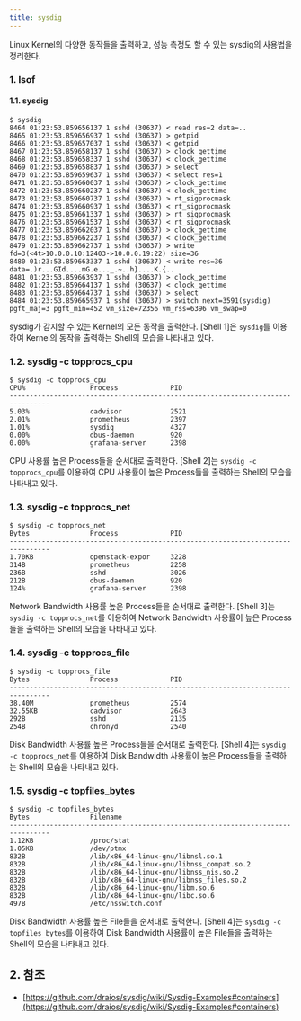 ```yaml
---
title: sysdig
---
```


Linux Kernel의 다양한 동작들을 출력하고, 성능 측정도 할 수 있는 sysdig의 사용법을 정리한다.

### 1. lsof

#### 1.1. sysdig

```shell {caption="[Shell 1] sysdig"}
$ sysdig
8464 01:23:53.859656137 1 sshd (30637) < read res=2 data=..
8465 01:23:53.859656937 1 sshd (30637) > getpid
8466 01:23:53.859657037 1 sshd (30637) < getpid
8467 01:23:53.859658137 1 sshd (30637) > clock_gettime
8468 01:23:53.859658337 1 sshd (30637) < clock_gettime
8469 01:23:53.859658837 1 sshd (30637) > select
8470 01:23:53.859659637 1 sshd (30637) < select res=1
8471 01:23:53.859660037 1 sshd (30637) > clock_gettime
8472 01:23:53.859660237 1 sshd (30637) < clock_gettime
8473 01:23:53.859660737 1 sshd (30637) > rt_sigprocmask
8474 01:23:53.859660937 1 sshd (30637) < rt_sigprocmask
8475 01:23:53.859661337 1 sshd (30637) > rt_sigprocmask
8476 01:23:53.859661537 1 sshd (30637) < rt_sigprocmask
8477 01:23:53.859662037 1 sshd (30637) > clock_gettime
8478 01:23:53.859662237 1 sshd (30637) < clock_gettime
8479 01:23:53.859662737 1 sshd (30637) > write fd=3(<4t>10.0.0.10:12403->10.0.0.19:22) size=36
8480 01:23:53.859663337 1 sshd (30637) < write res=36 data=.)r...GId....mG.e..._.~..h}....K.{..
8481 01:23:53.859663937 1 sshd (30637) > clock_gettime
8482 01:23:53.859664137 1 sshd (30637) < clock_gettime
8483 01:23:53.859664737 1 sshd (30637) > select
8484 01:23:53.859665937 1 sshd (30637) > switch next=3591(sysdig) pgft_maj=3 pgft_min=452 vm_size=72356 vm_rss=6396 vm_swap=0
```

sysdig가 감지할 수 있는 Kernel의 모든 동작을 출력한다. [Shell 1]은 `sysdig`를 이용하여 Kernel의 동작을 출력하는 Shell의 모습을 나타내고 있다.

### 1.2. sysdig -c topprocs_cpu

```shell {caption="[Shell 2] sysdig -c topprocs_cpu"}
$ sysdig -c topprocs_cpu
CPU%                Process             PID
--------------------------------------------------------------------------------
5.03%               cadvisor            2521
2.01%               prometheus          2397
1.01%               sysdig              4327
0.00%               dbus-daemon         920
0.00%               grafana-server      2398
```

CPU 사용률 높은 Process들을 순서대로 출력한다. [Shell 2]는 `sysdig -c topprocs_cpu`를 이용하여 CPU 사용률이 높은 Process들을 출력하는 Shell의 모습을 나타내고 있다.

### 1.3. sysdig -c topprocs_net

```shell {caption="[Shell 3] sysdig -c topprocs_net"}
$ sysdig -c topprocs_net
Bytes               Process             PID
--------------------------------------------------------------------------------
1.70KB              openstack-expor     3228
314B                prometheus          2258
236B                sshd                3026      
212B                dbus-daemon         920
124%                grafana-server      2398                       
```

Network Bandwidth 사용률 높은 Process들을 순서대로 출력한다. [Shell 3]는 `sysdig -c topprocs_net`를 이용하여 Network Bandwidth 사용률이 높은 Process들을 출력하는 Shell의 모습을 나타내고 있다.

### 1.4. sysdig -c topprocs_file

```shell {caption="[Shell 4] sysdig -c topprocs_file"}
$ sysdig -c topprocs_file
Bytes               Process             PID
--------------------------------------------------------------------------------
38.40M              prometheus          2574
32.55KB             cadvisor            2643
292B                sshd                2135
254B                chronyd             2540
```

Disk Bandwidth 사용률 높은 Process들을 순서대로 출력한다. [Shell 4]는 `sysdig -c topprocs_net`를 이용하여 Disk Bandwidth 사용률이 높은 Process들을 출력하는 Shell의 모습을 나타내고 있다.

### 1.5. sysdig -c topfiles_bytes

```shell {caption="[Shell 5] sysdig -c topprocs_bytes"}
$ sysdig -c topfiles_bytes
Bytes               Filename
--------------------------------------------------------------------------------
1.12KB              /proc/stat
1.05KB              /dev/ptmx
832B                /lib/x86_64-linux-gnu/libnsl.so.1
832B                /lib/x86_64-linux-gnu/libnss_compat.so.2
832B                /lib/x86_64-linux-gnu/libnss_nis.so.2
832B                /lib/x86_64-linux-gnu/libnss_files.so.2
832B                /lib/x86_64-linux-gnu/libm.so.6
832B                /lib/x86_64-linux-gnu/libc.so.6
497B                /etc/nsswitch.conf
```

Disk Bandwidth 사용률 높은 File들을 순서대로 출력한다. [Shell 4]는 `sysdig -c topfiles_bytes`를 이용하여 Disk Bandwidth 사용률이 높은 File들을 출력하는 Shell의 모습을 나타내고 있다.

## 2. 참조

* [https://github.com/draios/sysdig/wiki/Sysdig-Examples#containers](https://github.com/draios/sysdig/wiki/Sysdig-Examples#containers)
